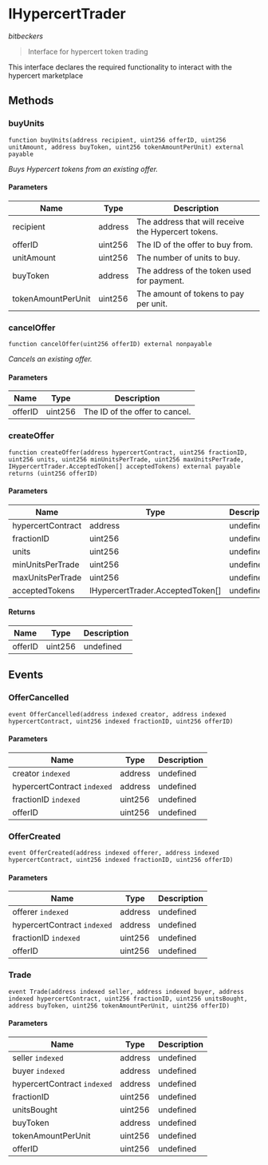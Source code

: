 # IHypercertTrader

_bitbeckers_

> Interface for hypercert token trading

This interface declares the required functionality to interact with the hypercert marketplace

## Methods

### buyUnits

```solidity
function buyUnits(address recipient, uint256 offerID, uint256 unitAmount, address buyToken, uint256 tokenAmountPerUnit) external payable
```

_Buys Hypercert tokens from an existing offer._

#### Parameters

| Name               | Type    | Description                                         |
| ------------------ | ------- | --------------------------------------------------- |
| recipient          | address | The address that will receive the Hypercert tokens. |
| offerID            | uint256 | The ID of the offer to buy from.                    |
| unitAmount         | uint256 | The number of units to buy.                         |
| buyToken           | address | The address of the token used for payment.          |
| tokenAmountPerUnit | uint256 | The amount of tokens to pay per unit.               |

### cancelOffer

```solidity
function cancelOffer(uint256 offerID) external nonpayable
```

_Cancels an existing offer._

#### Parameters

| Name    | Type    | Description                    |
| ------- | ------- | ------------------------------ |
| offerID | uint256 | The ID of the offer to cancel. |

### createOffer

```solidity
function createOffer(address hypercertContract, uint256 fractionID, uint256 units, uint256 minUnitsPerTrade, uint256 maxUnitsPerTrade, IHypercertTrader.AcceptedToken[] acceptedTokens) external payable returns (uint256 offerID)
```

#### Parameters

| Name              | Type                             | Description |
| ----------------- | -------------------------------- | ----------- |
| hypercertContract | address                          | undefined   |
| fractionID        | uint256                          | undefined   |
| units             | uint256                          | undefined   |
| minUnitsPerTrade  | uint256                          | undefined   |
| maxUnitsPerTrade  | uint256                          | undefined   |
| acceptedTokens    | IHypercertTrader.AcceptedToken[] | undefined   |

#### Returns

| Name    | Type    | Description |
| ------- | ------- | ----------- |
| offerID | uint256 | undefined   |

## Events

### OfferCancelled

```solidity
event OfferCancelled(address indexed creator, address indexed hypercertContract, uint256 indexed fractionID, uint256 offerID)
```

#### Parameters

| Name                        | Type    | Description |
| --------------------------- | ------- | ----------- |
| creator `indexed`           | address | undefined   |
| hypercertContract `indexed` | address | undefined   |
| fractionID `indexed`        | uint256 | undefined   |
| offerID                     | uint256 | undefined   |

### OfferCreated

```solidity
event OfferCreated(address indexed offerer, address indexed hypercertContract, uint256 indexed fractionID, uint256 offerID)
```

#### Parameters

| Name                        | Type    | Description |
| --------------------------- | ------- | ----------- |
| offerer `indexed`           | address | undefined   |
| hypercertContract `indexed` | address | undefined   |
| fractionID `indexed`        | uint256 | undefined   |
| offerID                     | uint256 | undefined   |

### Trade

```solidity
event Trade(address indexed seller, address indexed buyer, address indexed hypercertContract, uint256 fractionID, uint256 unitsBought, address buyToken, uint256 tokenAmountPerUnit, uint256 offerID)
```

#### Parameters

| Name                        | Type    | Description |
| --------------------------- | ------- | ----------- |
| seller `indexed`            | address | undefined   |
| buyer `indexed`             | address | undefined   |
| hypercertContract `indexed` | address | undefined   |
| fractionID                  | uint256 | undefined   |
| unitsBought                 | uint256 | undefined   |
| buyToken                    | address | undefined   |
| tokenAmountPerUnit          | uint256 | undefined   |
| offerID                     | uint256 | undefined   |
